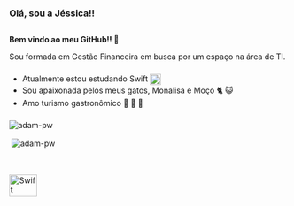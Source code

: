 
### Olá, sou a Jéssica!! 
##

**Bem vindo ao meu GitHub!! 👋**


Sou formada em Gestão Financeira em busca por um espaço na área de TI. 

###
- Atualmente estou estudando Swift <img align="center" alt="Swift" height="20" width="20" src="https://cdn.jsdelivr.net/gh/devicons/devicon/icons/swift/swift-original.svg"/>
- Sou apaixonada pelos meus gatos, Monalisa e Moço :cat2: :smiley_cat:
- Amo turismo gastronômico :sushi: :pizza: :stew:



###
<p><img align="center"
    src="https://github-readme-stats.vercel.app/api/top-langs?username=jessicaserqueira&show_icons=true&locale=en&bg_color=0d1117&text_color=ffffff&layout=compact"
    alt="adam-pw" 
    bg_color=#808080/></p>
<p>&nbsp;<img align="center" src="https://github-readme-stats.vercel.app/api?username=jessicaserqueira&show_icons=true&locale=en&bg_color=0d1117&text_color=ffffff&repo=convoychat"
    alt="adam-pw" /></p>

<br>

  <div style="display: inline_block"><br>
   <img align="center" alt="Swift" height="40" width="50" src="https://cdn.jsdelivr.net/gh/devicons/devicon/icons/swift/swift-original.svg"/>
</div>

